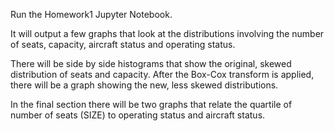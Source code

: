 Run the Homework1 Jupyter Notebook.

It will output a few graphs that look at the distributions involving the number of seats, capacity, aircraft status and operating status. 

There will be side by side histograms that show the original, skewed distribution of seats and capacity. After the Box-Cox transform is applied, there will be a graph showing the new, less skewed distributions. 

In the final section there will be two graphs that relate the quartile of number of seats (SIZE) to operating status and aircraft status. 
